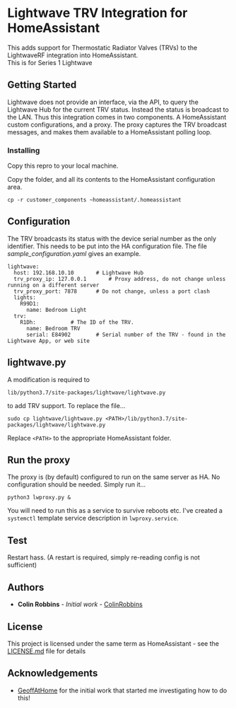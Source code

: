 # Lightwave TRV Integration for HomeAssistant

This adds support for Thermostatic Radiator Valves (TRVs) to the LightwaveRF integration into HomeAssistant.  
This is for Series 1 Lightwave

## Getting Started

Lightwave does not provide an interface, via the API, to query the Lightwave Hub for the current TRV status.  Instead the status is broadcast to the LAN.
Thus this integration comes in two components.  A HomeAssistant custom configurations, and a proxy.
The proxy captures the TRV broadcast messages, and makes them available to a HomeAssistant polling loop.

### Installing

Copy this repro to your local machine.

Copy the folder, and all its contents to the HomeAssistant configuration area.
```
cp -r customer_components ~homeassistant/.homeassistant
```


## Configuration
The TRV broadcasts its status with the device serial number as the only identifier.
This needs to be put into the HA configuration file.
The file *sample_configuration.yaml* gives an example.
```
lightwave:
  host: 192.168.10.10    	# Lightwave Hub
  trv_proxy_ip: 127.0.0.1       # Proxy address, do not change unless running on a different server
  trv_proxy_port: 7878		# Do not change, unless a port clash
  lights:
    R99D1:
      name: Bedroom Light
  trv:				
    R1Dh:			# The ID of the TRV.  
      name: Bedroom TRV
      serial: E84902		# Serial number of the TRV - found in the Lightwave App, or web site
```
## lightwave.py
A modification is required to 
```
lib/python3.7/site-packages/lightwave/lightwave.py
```
to add TRV support.
To replace the file...
```
sudo cp lightwave/lightwave.py <PATH>/lib/python3.7/site-packages/lightwave/lightwave.py
```
Replace ```<PATH>``` to the appropriate HomeAssistant folder.

## Run the proxy
The proxy is (by default) configured to run on the same server as HA.
No configuration should be needed.   Simply run it...
```
python3 lwproxy.py &
```
You will need to run this as a service to survive reboots etc.  I've created a ```systemctl``` template service description in ```lwproxy.service```.
## Test
Restart hass.  (A restart is required, simply re-reading config is not sufficient)

## Authors

* **Colin Robbins** - *Initial work* - [ColinRobbins](https://github.com/ColinRobbins)

## License

This project is licensed under the same term as HomeAssistant - see the [LICENSE.md](LICENSE.md) file for details

## Acknowledgements

* [GeoffAtHome](https://github.com/GeoffAtHome) for the initial work that started me investigating how to do this!
